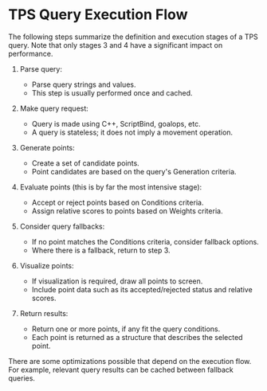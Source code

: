 # TPS Query Execution Flow<a name="ai-tactical-point-execution-flow"></a>

The following steps summarize the definition and execution stages of a TPS query\. Note that only stages 3 and 4 have a significant impact on performance\.

1. Parse query:
   + Parse query strings and values\.
   + This step is usually performed once and cached\.

1. Make query request:
   + Query is made using C\+\+, ScriptBind, goalops, etc\.
   + A query is stateless; it does not imply a movement operation\.

1. Generate points:
   + Create a set of candidate points\.
   + Point candidates are based on the query's Generation criteria\.

1. Evaluate points \(this is by far the most intensive stage\):
   + Accept or reject points based on Conditions criteria\.
   + Assign relative scores to points based on Weights criteria\.

1. Consider query fallbacks:
   + If no point matches the Conditions criteria, consider fallback options\.
   + Where there is a fallback, return to step 3\.

1. Visualize points:
   + If visualization is required, draw all points to screen\.
   + Include point data such as its accepted/rejected status and relative scores\.

1. Return results:
   + Return one or more points, if any fit the query conditions\.
   + Each point is returned as a structure that describes the selected point\.

There are some optimizations possible that depend on the execution flow\. For example, relevant query results can be cached between fallback queries\.